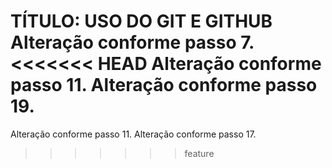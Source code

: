 TÍTULO: USO DO GIT E GITHUB
Alteração conforme passo 7.
<<<<<<< HEAD
Alteração conforme passo 11. Alteração conforme passo 19.
=======
Alteração conforme passo 11.
Alteração conforme passo 17.
>>>>>>> feature
